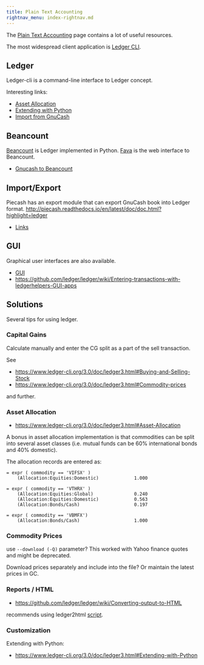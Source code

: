```yaml
---
title: Plain Text Accounting
rightnav_menu: index-rightnav.md
---
```


The [Plain Text Accounting](http://plaintextaccounting.org/) page contains a lot of useful resources.

The most widespread client application is [Ledger CLI](http://ledger-cli.org/).

## Ledger

Ledger-cli is a command-line interface to Ledger concept.

Interesting links:

- [Asset Allocation](https://www.ledger-cli.org/3.0/doc/ledger3.html#Asset-Allocation)
- [Extending with Python](https://www.ledger-cli.org/3.0/doc/ledger3.html#Extending-with-Python)
- [Import from GnuCash](https://github.com/MatzeB/pygnucash)

## Beancount

[Beancount](https://github.com/beancount/beancount) is Ledger implemented in Python.
[Fava](https://github.com/beancount/fava) is the web interface to Beancount.

- [Gnucash to Beancount](https://github.com/henriquebastos/gnucash-to-beancount)

## Import/Export

Piecash has an export module that can export GnuCash book into Ledger format.
http://piecash.readthedocs.io/en/latest/doc/doc.html?highlight=ledger

- [Links](http://plaintextaccounting.org/#data-importconversion)

## GUI

Graphical user interfaces are also available.

- [GUI](http://plaintextaccounting.org/#ui-console)
- https://github.com/ledger/ledger/wiki/Entering-transactions-with-ledgerhelpers-GUI-apps

## Solutions

Several tips for using ledger.

### Capital Gains

Calculate manually and enter the CG split as a part of the sell transaction.

See

- https://www.ledger-cli.org/3.0/doc/ledger3.html#Buying-and-Selling-Stock
- https://www.ledger-cli.org/3.0/doc/ledger3.html#Commodity-prices

and further.

### Asset Allocation

- https://www.ledger-cli.org/3.0/doc/ledger3.html#Asset-Allocation

A bonus in asset allocation implementation is that commodities can be split into several asset classes (i.e. mutual funds can be 60% international bonds and 40% domestic).

The allocation records are entered as:
```
= expr ( commodity == 'VIFSX' )
    (Allocation:Equities:Domestic)             1.000

= expr ( commodity == 'VTHRX' )
    (Allocation:Equities:Global)               0.240
    (Allocation:Equities:Domestic)             0.563
    (Allocation:Bonds/Cash)                    0.197

= expr ( commodity == 'VBMFX')
    (Allocation:Bonds/Cash)                    1.000
```    

### Commodity Prices

use `--download (-Q)` parameter? This worked with Yahoo finance quotes and might be deprecated.

Download prices separately and include into the file? Or maintain the latest prices in GC.

### Reports / HTML

- https://github.com/ledger/ledger/wiki/Converting-output-to-HTML

recommends using ledger2html [script](http://github.com/lifepillar/ledger2html).

### Customization

Extending with Python:

- https://www.ledger-cli.org/3.0/doc/ledger3.html#Extending-with-Python
